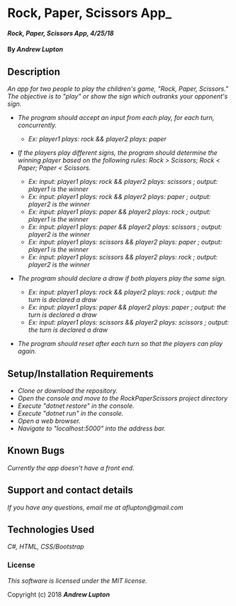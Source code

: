 # Rock, Paper, Scissors App_

#### _Rock, Paper, Scissors App, 4/25/18_

#### By _**Andrew Lupton**_

## Description

_An app for two people to play the children's game, "Rock, Paper, Scissors." The objective is to "play" or show the sign which outranks your opponent's sign._

* _The program should accept an input from each play, for each turn, concurrently._
  * _Ex: player1 plays: rock && player2 plays: paper_

* _If the players play different signs, the program should determine the winning player based on the following rules: Rock > Scissors; Rock < Paper; Paper < Scissors._
  * _Ex: input: player1 plays: rock && player2 plays: scissors ; output: player1 is the winner_
  * _Ex: input: player1 plays: rock && player2 plays: paper ; output: player2 is the winner_
  * _Ex: input: player1 plays: paper && player2 plays: rock ; output: player1 is the winner_
  * _Ex: input: player1 plays: paper && player2 plays: scissors ; output: player2 is the winner_
  * _Ex: input: player1 plays: scissors && player2 plays: paper ; output: player1 is the winner_
  * _Ex: input: player1 plays: scissors && player2 plays: rock ; output: player2 is the winner_

* _The program should declare a draw if both players play the same sign._
  * _Ex: input: player1 plays: rock && player2 plays: rock ; output: the turn is declared a draw_
  * _Ex: input: player1 plays: paper && player2 plays: paper ; output: the turn is declared a draw_
  * _Ex: input: player1 plays: scissors && player2 plays: scissors ; output: the turn is declared a draw_

* _The program should reset after each turn so that the players can play again._  



## Setup/Installation Requirements

* _Clone or download the repository._
* _Open the console and move to the RockPaperScissors project directory_
* _Execute "dotnet restore" in the console._
* _Execute "dotnet run" in the console._
* _Open a web browser._
* _Navigate to "localhost:5000" into the address bar._

## Known Bugs

_Currently the app doesn't have a front end._

## Support and contact details

_If you have any questions, email me at aflupton@gmail.com_

## Technologies Used

_C#, HTML, CSS/Bootstrap_

### License

*This software is licensed under the MIT license.*

Copyright (c) 2018 **_Andrew Lupton_**
